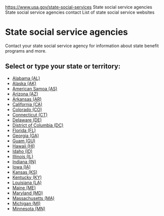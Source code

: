 

https://www.usa.gov/state-social-services
State social service agencies
State social service agencies contact
List of state social service websites

State social service agencies
=============================

Contact your state social service agency for information about state benefit programs and more.

Select or type your state or territory:
---------------------------------------

* [Alabama (AL)](https://dhr.alabama.gov/family-services/)
* [Alaska (AK)](https://dfcs.alaska.gov/Pages/default.aspx)
* [American Samoa (AS)](http://dhss.as/)
* [Arizona (AZ)](https://des.az.gov/)
* [Arkansas (AR)](https://humanservices.arkansas.gov/)
* [California (CA)](https://www.cdss.ca.gov/)
* [Colorado (CO)](https://cdhs.colorado.gov/)
* [Connecticut (CT)](https://portal.ct.gov/dsshome)
* [Delaware (DE)](https://www.dhss.delaware.gov/dhss/dss/)
* [District of Columbia (DC)](https://dhs.dc.gov/)
* [Florida (FL)](https://www.myflfamilies.com/)
* [Georgia (GA)](https://dhs.georgia.gov/)
* [Guam (GU)](https://dphss.guam.gov/division-of-public-welfare/)
* [Hawaii (HI)](https://humanservices.hawaii.gov/)
* [Idaho (ID)](https://healthandwelfare.idaho.gov/services-programs/children-families)
* [Illinois (IL)](https://www.dhs.state.il.us/page.aspx)
* [Indiana (IN)](https://www.in.gov/fssa/)
* [Iowa (IA)](https://hhs.iowa.gov/)
* [Kansas (KS)](https://www.dcf.ks.gov/Pages/default.aspx)
* [Kentucky (KY)](https://www.chfs.ky.gov/Pages/Social-Services.aspx)
* [Louisiana (LA)](https://www.dcfs.louisiana.gov/)
* [Maine (ME)](https://www.maine.gov/dhhs/programs-services/human-services)
* [Maryland (MD)](https://dhs.maryland.gov/)
* [Massachusetts (MA)](https://www.mass.gov/topics/health-social-services)
* [Michigan (MI)](https://www.michigan.gov/mdhhs/adult-child-serv)
* [Minnesota (MN)](https://mn.gov/portal/residents/social-services.jsp)
